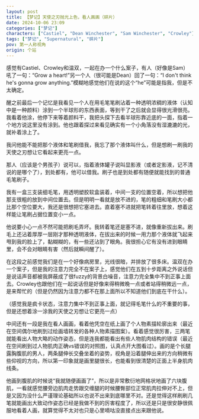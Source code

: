 ```yaml
---
layout: post
title: 【梦记】天使之刃抛光上色，看人画画（碎片）
date: 2024-10-06 23:09
categories: ["梦记"]
characters: ["Castiel", "Dean Winchester", "Sam Winchester", "Crowley"]
tags: ["梦记", "Supernatural", "碎片"]
pov: 第一人称视角
origin: 个站
---
```


感觉有Castiel、Crowley和温双，一起在办一个什么案子，有人（好像是Sam）吼了一句：“Grow a heart!”另一个人（很可能是Dean）回了一句：“I don't think he's gonna grow anything.”模糊地感觉他们在说的这个“he”可能是指我，但是不太确定。

醒之前最后一个记忆是我看见一个人在用毛笔笔刷沾着一种透明浓稠的液体（认知中是一种颜料）涂到一个半球形的东西表面，等到干了之后就会显得很光滑很亮。我看着他涂，他停下来等着颜料干，我把头探下去看半球形靠近底的一面，指着一个地方说这里没有涂到。他也跟着探过来看见确实有一个小角落没有湿漉漉的光，就补着涂上了。

我问他能不能把那个液体和笔刷借我，我忘了那个液体叫什么，但是想刷一刷我的天使之刃想让它看起来更亮一点。

那人（应该是个男孩子）说可以，指着液体罐子说叫显影液（或者定影液，记不清说的是哪个了），到处都有，他可以借我。刷子也是到处都有随便就能找到的普通毛笔刷子。

我有一盒三支装细毛笔，用透明塑胶软盒装着，中间一支的位置空着，所以想把他那支很粗的放到中间位置去。但是明明一看就是放不进的，笔的粗细和笔刷大小都比那个空位要大，我还是很想把它塞进去。直着塞不进就把笔转着往里放，想着这样能让笔刷占据位置变小一点。

他说要小心一点不然可能把刷毛弄坏。我转着笔还是塞不进，就像重新拔出来。刷毛上还沾着厚厚一层刚才那种透明液体，在拔出来的时候一用力那个液体就飞起来甩到我的脸上了，黏糊糊的，有一些还沾到了眼角。我很担心它有没有进到眼睛里，会不会对眼睛有害（然后就瞬间醒了）。

在这段之前感觉我们是在一个好像病房里，光线很暗，并排放了很多床。温双在办一个案子，但是我的注意力完全不在案子上，感觉他们在五到十步距离之外说话但是说话声音都被我屏蔽成了很fuzzy的背景白噪音，注意力完全集中不到正事上面去。Crowley也跟他们在一起说话但是好像来得稍微晚一点或者站得稍微远一点，是来帮忙的（但是仍然因为注意力都不在那上面所以不知道他们到底在干什么）。

（感觉我是疯卡状态，注意力集中不到正事上面，就记得毛笔什么的不重要的事，但是还想着涂一涂我的天使之刃想让它更亮一点）

中间还有一段是我在看人画画，看着他凭空在纸上画了个人物素描轮廓出来（最近在空间偶尔地刷到过绘画墙转发的各种人物素描图案）。看着感觉很厉害，三两笔就能看出人物大略的动作姿态，但是连我都能看出有些人物肌肉结构的错误（最近在空间刷到过人物肌肉正确vs错误的对照图，认真点开大图看过）。画的是个长腿露胸腹肌的男人，两条腿伸长交叠坐着的姿势，视角是沿着腿伸出来的方向稍微有些仰视的方向，所以第一印象就是画里腿很长，也能看到很清楚的正面上半身肌肉线条。

他画到腹肌的时候说“我就随便画画了”，所以是非常敷衍地网格状地画了六块腹肌，一看就感觉腰旁边肌肉走势跟交缠腿的时候腰臀部位正常肌肉拉伸对不上，但是又因为没什么严谨理论基础所以也说不出来到底哪里不对。还是觉得这样刷刷几笔就能画出大致动作姿态已经是我做不到的厉害程度了，所以还是只是很安静很佩服地看着人画，就算觉得不太对也只是心里嘀咕没直接点出来跟他说。
